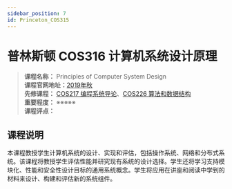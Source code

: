 ```yaml
---
sidebar_position: 7
id: Princeton_COS315 
---
```


# 普林斯顿 COS316 计算机系统设计原理

>**课程名称：** Principles of Computer System Design   
**课程官网地址：**[2019年秋](https://www.cs.princeton.edu/courses/archive/fall19/cos316/)    
**先修课程：** [COS217 编程系统导论](https://hackway.org/docs/cs/sophomore/programming/cos217)、[COS226 算法和数据结构](https://hackway.org/docs/cs/freshman/datastructure/cos226)     
**重要程度：** ※※※※※  
**课程评点：** 

## 课程说明
本课程教授学生计算机系统的设计、实现和评估，包括操作系统、网络和分布式系统。该课程将教授学生评估性能并研究现有系统的设计选择。学生还将学习支持模块化、性能和安全性设计目标的通用系统概念。学生将应用在讲座和阅读中学到的材料来设计、构建和评估新的系统组件。


